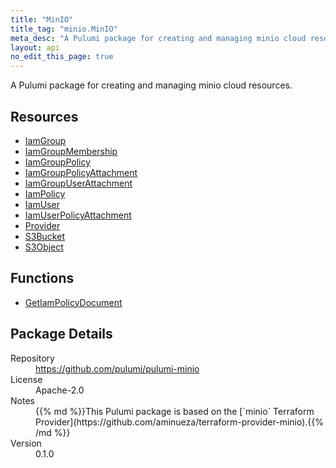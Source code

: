 ```yaml
---
title: "MinIO"
title_tag: "minio.MinIO"
meta_desc: "A Pulumi package for creating and managing minio cloud resources."
layout: api
no_edit_this_page: true
---
```


<!-- WARNING: this file was generated by Pulumi Docs Generator. -->
<!-- Do not edit by hand unless you're certain you know what you are doing! -->

A Pulumi package for creating and managing minio cloud resources.

<h2 id="resources">Resources</h2>
<ul class="api">
    <li><a href="iamgroup" title="IamGroup"><span class="api-symbol api-symbol--resource"></span>IamGroup</a></li>
    <li><a href="iamgroupmembership" title="IamGroupMembership"><span class="api-symbol api-symbol--resource"></span>IamGroupMembership</a></li>
    <li><a href="iamgrouppolicy" title="IamGroupPolicy"><span class="api-symbol api-symbol--resource"></span>IamGroupPolicy</a></li>
    <li><a href="iamgrouppolicyattachment" title="IamGroupPolicyAttachment"><span class="api-symbol api-symbol--resource"></span>IamGroupPolicyAttachment</a></li>
    <li><a href="iamgroupuserattachment" title="IamGroupUserAttachment"><span class="api-symbol api-symbol--resource"></span>IamGroupUserAttachment</a></li>
    <li><a href="iampolicy" title="IamPolicy"><span class="api-symbol api-symbol--resource"></span>IamPolicy</a></li>
    <li><a href="iamuser" title="IamUser"><span class="api-symbol api-symbol--resource"></span>IamUser</a></li>
    <li><a href="iamuserpolicyattachment" title="IamUserPolicyAttachment"><span class="api-symbol api-symbol--resource"></span>IamUserPolicyAttachment</a></li>
    <li><a href="provider" title="Provider"><span class="api-symbol api-symbol--resource"></span>Provider</a></li>
    <li><a href="s3bucket" title="S3Bucket"><span class="api-symbol api-symbol--resource"></span>S3Bucket</a></li>
    <li><a href="s3object" title="S3Object"><span class="api-symbol api-symbol--resource"></span>S3Object</a></li>
</ul>

<h2 id="functions">Functions</h2>
<ul class="api">
    <li><a href="getiampolicydocument" title="GetIamPolicyDocument"><span class="api-symbol api-symbol--function"></span>GetIamPolicyDocument</a></li>
</ul>

<h2 id="package-details">Package Details</h2>
<dl class="package-details">
	<dt>Repository</dt>
	<dd><a href="https://github.com/pulumi/pulumi-minio">https://github.com/pulumi/pulumi-minio</a></dd>
	<dt>License</dt>
	<dd>Apache-2.0</dd>
	<dt>Notes</dt>
	<dd>{{% md %}}This Pulumi package is based on the [`minio` Terraform Provider](https://github.com/aminueza/terraform-provider-minio).{{% /md %}}</dd>
	<dt>Version</dt>
	<dd>0.1.0</dd>
</dl>

